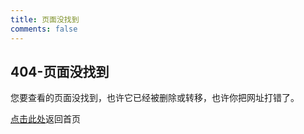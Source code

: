 ```yaml
---
title: 页面没找到
comments: false
---
```

## 404-页面没找到

您要查看的页面没找到，也许它已经被删除或转移，也许你把网址打错了。

[点击此处](/)返回首页
